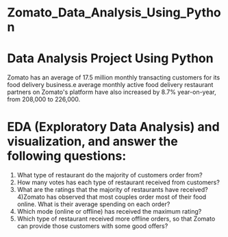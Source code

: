 # Zomato_Data_Analysis_Using_Python
# Data Analysis Project Using Python

Zomato has an average of 17.5 million monthly 
transacting customers for its food delivery business.e
average monthly active food delivery restaurant 
partners on Zomato's platform have also increased by 
8.7% year-on-year, from 208,000 to 226,000​.

# EDA (Exploratory Data Analysis) and visualization, and answer the following questions:
1) What type of restaurant do the majority of customers order from?
2) How many votes has each type of restaurant received from customers?
3) What are the ratings that the majority of restaurants have received?
4)Zomato has observed that most couples order most of their food online. What is their average spending on each order?
5) Which mode (online or offline) has received the maximum rating?
6) Which type of restaurant received more offline orders, so that Zomato can provide those 
customers with some good offers?
